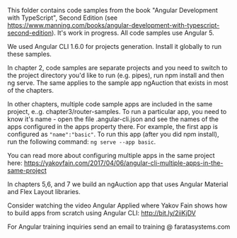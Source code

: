 This folder contains code samples from the book "Angular Development with TypeScript", Second Edition (see https://www.manning.com/books/angular-development-with-typescript-second-edition). It's work in progress. All code samples use Angular 5.

We used Angular CLI 1.6.0 for projects generation. Install it globally to run these samples.

In chapter 2, code samples are separate projects and you need to switch to the project directory you'd like to run (e.g. pipes), run npm install and then ng serve. The same applies to the sample app ngAuction that exists in most of the chapters.

In other chapters, multiple code sample apps are included in the same project, e..g. chapter3/router-samples. To run a particular app, you need to know it's name - open the file .angular-cli.json and see the names of the apps configured in the apps property there. For example, the first app is configured as ```"name":"basic"```. To run this app (after you did npm install), run the following command: ```ng serve --app basic```.

You can read more about configuring multiple apps in the same project here: https://yakovfain.com/2017/04/06/angular-cli-multiple-apps-in-the-same-project

In chapters 5,6, and 7 we build an ngAuction app that uses Angular Material and Flex Layout libraries.

Consider watching the video Angular Applied where Yakov Fain shows how to build apps from scratch using Angular CLI: http://bit.ly/2iiKjDV


For Angular training inquiries send an email to training @ faratasystems.com
